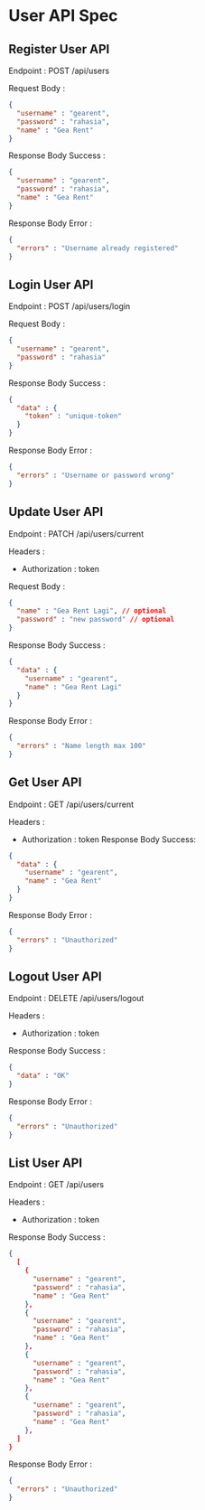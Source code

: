 # User API Spec

## Register User API

Endpoint : POST /api/users

Request Body :

```json
{
  "username" : "gearent",
  "password" : "rahasia",
  "name" : "Gea Rent"
}
```

Response Body Success :

```json
{
  "username" : "gearent",
  "password" : "rahasia",
  "name" : "Gea Rent"
}

```

Response Body Error :

```json
{
  "errors" : "Username already registered"
}
```

## Login User API

Endpoint : POST /api/users/login

Request Body :

```json
{
  "username" : "gearent",
  "password" : "rahasia"
}
```

Response Body Success :

```json
{
  "data" : {
    "token" : "unique-token"
  }
}
```

Response Body Error :

```json
{
  "errors" : "Username or password wrong"
}
```

## Update User API

Endpoint : PATCH /api/users/current

Headers :
- Authorization : token

Request Body :

```json
{
  "name" : "Gea Rent Lagi", // optional
  "password" : "new password" // optional
}
```

Response Body Success :

```json
{
  "data" : {
    "username" : "gearent",
    "name" : "Gea Rent Lagi"
  }
}
```

Response Body Error :

```json
{
  "errors" : "Name length max 100"
}
```

## Get User API

Endpoint : GET /api/users/current

Headers :
- Authorization : token
Response Body Success:

```json
{
  "data" : {
    "username" : "gearent",
    "name" : "Gea Rent"
  }
}
```

Response Body Error :

```json
{
  "errors" : "Unauthorized"
}
```

## Logout User API

Endpoint : DELETE /api/users/logout

Headers :
- Authorization : token

Response Body Success :

```json
{
  "data" : "OK"
}
```

Response Body Error :

```json
{
  "errors" : "Unauthorized"
}
```

## List User API

Endpoint : GET /api/users

Headers :
- Authorization : token

Response Body Success :

```json
{
  [
    {
      "username" : "gearent",
      "password" : "rahasia",
      "name" : "Gea Rent"
    },
    {
      "username" : "gearent",
      "password" : "rahasia",
      "name" : "Gea Rent"
    },
    {
      "username" : "gearent",
      "password" : "rahasia",
      "name" : "Gea Rent"
    },
    {
      "username" : "gearent",
      "password" : "rahasia",
      "name" : "Gea Rent"
    },  
  ]
}
```

Response Body Error :

```json
{
  "errors" : "Unauthorized"
}
```